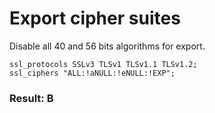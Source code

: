 # Export cipher suites

Disable all 40 and 56 bits algorithms for export.

```
ssl_protocols SSLv3 TLSv1 TLSv1.1 TLSv1.2;
ssl_ciphers "ALL:!aNULL:!eNULL:!EXP";
```

### Result: B